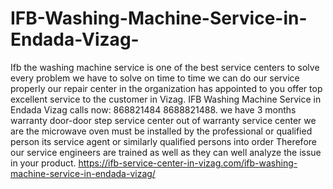# IFB-Washing-Machine-Service-in-Endada-Vizag-
Ifb the washing machine service is one of the best service centers to solve every problem we have to solve on time to time we can do our service properly our repair center in the organization has appointed to you offer top excellent service to the customer in Vizag. IFB Washing Machine Service in Endada Vizag calls now: 868821484 8688821488.  we have 3 months warranty door-door step service center out of warranty service center we are the microwave oven must be installed by the professional or qualified person its service agent or similarly qualified persons into order Therefore our service engineers are trained as well as they can well analyze the issue in your product. https://ifb-service-center-in-vizag.com/ifb-washing-machine-service-in-endada-vizag/
